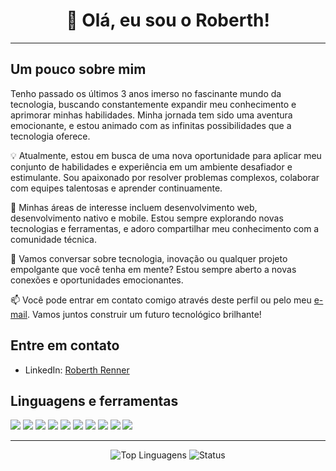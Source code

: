 
<!--
**DevRobh/DevRobh** is a ✨ _special_ ✨ repository because its `README.md` (this file) appears on your GitHub profile.

Here are some ideas to get you started:

- 🔭 I’m currently working on ...
- 🌱 I’m currently learning ...
- 👯 I’m looking to collaborate on ...
- 🤔 I’m looking for help with ...
- 💬 Ask me about ...
- 📫 How to reach me: ...
- 😄 Pronouns: ...
- ⚡ Fun fact: ...
-->
<h1 align="center">👋 Olá, eu sou o Roberth!</h1>

<hr>

## Um pouco sobre mim

Tenho passado os últimos 3 anos imerso no fascinante mundo da tecnologia, buscando constantemente expandir meu conhecimento e aprimorar minhas habilidades. Minha jornada tem sido uma aventura emocionante, e estou animado com as infinitas possibilidades que a tecnologia oferece.

💡 Atualmente, estou em busca de uma nova oportunidade para aplicar meu conjunto de habilidades e experiência em um ambiente desafiador e estimulante. Sou apaixonado por resolver problemas complexos, colaborar com equipes talentosas e aprender continuamente.

🚀 Minhas áreas de interesse incluem desenvolvimento web, desenvolvimento nativo e mobile. Estou sempre explorando novas tecnologias e ferramentas, e adoro compartilhar meu conhecimento com a comunidade técnica.

💬 Vamos conversar sobre tecnologia, inovação ou qualquer projeto empolgante que você tenha em mente? Estou sempre aberto a novas conexões e oportunidades emocionantes.

📫 Você pode entrar em contato comigo através deste perfil ou pelo meu [e-mail](roberth.renner12@gmail.com). Vamos juntos construir um futuro tecnológico brilhante!

## Entre em contato

- LinkedIn: [Roberth Renner](https://www.linkedin.com/in/roberth-renner-pinheiro-da-silva-b902241b9/)
         
 
<h2> <strong> Linguagens e ferramentas </strong> </h2>
<div align="left">
    <img  src="https://img.shields.io/badge/JavaScript-F7DF1E?style=for-the-badge&logo=javascript&logoColor=black">
    <img  src="https://img.shields.io/badge/React-20232A?style=for-the-badge&logo=react&logoColor=61DAFB">
    <img  src="https://img.shields.io/badge/react_native-%2320232a.svg?style=for-the-badge&logo=react&logoColor=%2361DAFB">
    <img  src="https://img.shields.io/badge/Node.js-339933?style=for-the-badge&logo=nodedotjs&logoColor=white">
    <img  src="https://img.shields.io/badge/HTML5-E34F26?style=for-the-badge&logo=html5&logoColor=white">
    <img  src="https://img.shields.io/badge/CSS3-1572B6?style=for-the-badge&logo=css3&logoColor=white"> 
    <img  src="https://img.shields.io/badge/Python-14354C?style=for-the-badge&logo=python&logoColor=white">
    <img  src="https://img.shields.io/badge/C%2B%2B-00599C?style=for-the-badge&logo=c%2B%2B&logoColor=white">
    <img  src="https://img.shields.io/badge/GIT-E44C30?style=for-the-badge&logo=git&logoColor=white">
    <img  src="https://img.shields.io/badge/GitHub-100000?style=for-the-badge&logo=github&logoColor=white">
</div>

<hr>
<div align="center">
  
  ![Top Linguagens](https://github-readme-stats.vercel.app/api/top-langs/?username=DevRobh&layout=compact&theme=dracula&hide_border=true)
  ![Status](https://github-readme-stats.vercel.app/api?username=DevRobh&show_icons=true&hide_border=true&theme=dracula)
  
</div>
